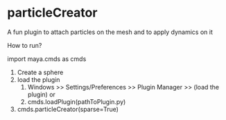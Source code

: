 # particleCreator
A fun plugin to attach particles on the mesh and to apply dynamics on it


How to run?

import maya.cmds as cmds

1. Create a sphere
2. load the plugin
    1. Windows >> Settings/Preferences >> Plugin Manager >> (load the plugin)
    or
    2. cmds.loadPlugin(pathToPlugin.py)
3. cmds.particleCreator(sparse=True)
